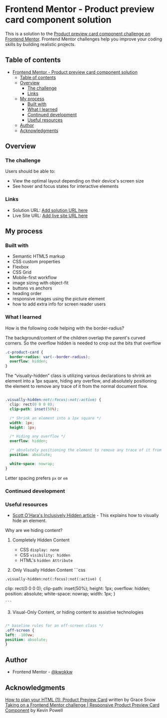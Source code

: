 # Frontend Mentor - Product preview card component solution

This is a solution to the [Product preview card component challenge on Frontend Mentor](https://www.frontendmentor.io/challenges/product-preview-card-component-GO7UmttRfa). 
Frontend Mentor challenges help you improve your coding skills by building realistic projects. 

## Table of contents

- [Frontend Mentor - Product preview card component solution](#frontend-mentor---product-preview-card-component-solution)
  - [Table of contents](#table-of-contents)
  - [Overview](#overview)
    - [The challenge](#the-challenge)
    - [Links](#links)
  - [My process](#my-process)
    - [Built with](#built-with)
    - [What I learned](#what-i-learned)
    - [Continued development](#continued-development)
    - [Useful resources](#useful-resources)
  - [Author](#author)
  - [Acknowledgments](#acknowledgments)

## Overview

### The challenge

Users should be able to:

- View the optimal layout depending on their device's screen size
- See hover and focus states for interactive elements

### Links

- Solution URL: [Add solution URL here](https://github.com/kwokkw/product-preview-card-component-main)
- Live Site URL: [Add live site URL here](https://kwokkw.github.io/product-preview-card-component-main/)

## My process

### Built with

- Semantic HTML5 markup
- CSS custom properties
- Flexbox
- CSS Grid
- Mobile-first workflow
- image sizing with object-fit
- buttons vs anchors
- heading order
- responsive images using the picture element 
- how to add extra info for screen reader users

### What I learned

How is the following code helping with the border-radius?

The background/content of the children overlap the parent's curved corners. So the overflow hidden is needed to crop out the bits that overflow

```css
.c-product-card {
  border-radius: var(--border-radius);
  overflow: hidden;
}
```

The “visually-hidden” class is utilizing various declarations to shrink an element into a 1px square, hiding any overflow, and absolutely positioning the element to remove any trace of it from the normal document flow.

```css

.visually-hidden:not(:focus):not(:active) {
  clip: rect(0 0 0 0); 
  clip-path: inset(50%);

  /* Shrink an element into a 1px square */
  width: 1px;
  height: 1px;

  /* Hiding any overflow */
  overflow: hidden;

  /* absolutely positioning the element to remove any trace of it from the normal document flow. */
  position: absolute;

  white-space: nowrap; 
}

```

  Letter spacing prefers `px` or `em`

### Continued development

### Useful resources

- [Scott O'Hara's Inclusively Hidden article](https://www.scottohara.me/blog/2017/04/14/inclusively-hidden.html#hiding-content-visually) - This explains how to visually hide an element. 

Why are we hiding content?
  1. Completely Hidden Content
     - CSS `display: none`
     - CSS `visibility: hidden`
     - HTML's `hidden Attribute` 

  2. Only Visually Hidden Content
    ```css

    .visually-hidden:not(:focus):not(:active) {
  clip: rect(0 0 0 0); 
  clip-path: inset(50%);
  height: 1px;
  overflow: hidden;
  position: absolute;
  white-space: nowrap; 
  width: 1px;
  }

    ```

  3. Visual-Only Content, or hiding content to assistive technologies

  ```css
  
  /* baseline rules for an off-screen class */
  .off-screen {
  left: -100vw;
  position: absolute;
  }
  
  ```

## Author
- Frontend Mentor - [@kwokkw](https://www.frontendmentor.io/profile/kwokkw)

## Acknowledgments

[How to plan your HTML (1): Product Preview Card](https://fedmentor.dev/posts/html-plan-product-preview/#series-intro) written by Grace Snow
[Taking on a Frontend Mentor challenge | Responsive Product Preview Card Component](https://www.youtube.com/watch?v=B2WL6KkqhLQ&t=3079s) by Kevin Powell